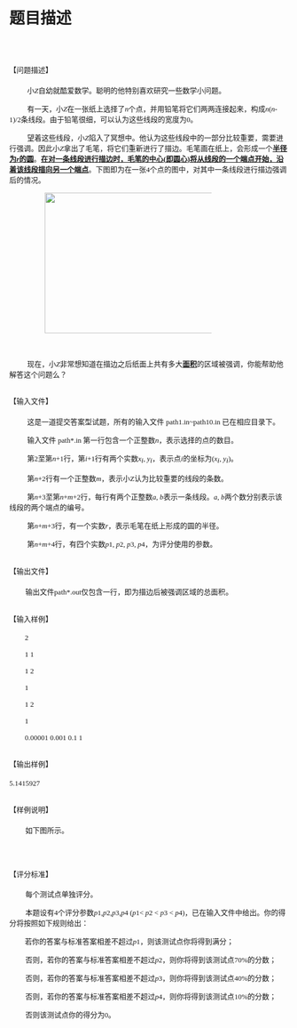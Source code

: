 # 题目描述


<p>
<br/>
</p>
<h2 style="font-weight:normal;">
<span style="font-size:small;">【问题描述】</span> 
</h2>
<p style="text-indent:0.85cm;">
<span style="font-size:small;">小</span><span style="font-family:&#39;DejaVu Serif Condensed, serif&#39;;"><span style="font-size:small;"><i>Z</i></span></span><span style="font-size:small;">自幼就酷爱数学。聪明的他特别喜欢研究一些数学小问题。</span> 
</p>
<p style="text-indent:0.85cm;">
<span style="font-size:small;">有一天，小</span><span style="font-family:&#39;DejaVu Serif Condensed, serif&#39;;"><span style="font-size:small;"><i>Z</i></span></span><span style="font-size:small;">在一张纸上选择了</span><span style="font-family:&#39;DejaVu Serif Condensed, serif&#39;;"><span style="font-size:small;"><i>n</i></span></span><span style="font-size:small;">个点，并用铅笔将它们两两连接起来，构成</span><span style="font-family:&#39;DejaVu Serif Condensed, serif&#39;;"><span style="font-size:small;"><i>n</i></span><span style="font-size:small;">(</span><span style="font-size:small;"><i>n</i></span><span style="font-size:small;">-1)/2</span></span><span style="font-size:small;">条线段。由于铅笔很细，可以认为这些线段的宽度为</span><span style="font-family:&#39;DejaVu Serif Condensed, serif&#39;;"><span style="font-size:small;">0</span></span><span style="font-size:small;">。</span> 
</p>
<p style="text-indent:0.85cm;">
<span style="font-size:small;">望着这些线段，小</span><span style="font-family:&#39;DejaVu Serif Condensed, serif&#39;;"><span style="font-size:small;"><i>Z</i></span></span><span style="font-size:small;">陷入了冥想中。他认为这些线段中的一部分比较重要，需要进行强调。因此小</span><span style="font-family:&#39;DejaVu Serif Condensed, serif&#39;;"><span style="font-size:small;"><i>Z</i></span></span><span style="font-size:small;">拿出了毛笔，将它们重新进行了描边。毛笔画在纸上，会形成一个</span><u><span style="font-size:small;"><b>半径为</b></span></u><span style="font-family:&#39;DejaVu Serif Condensed, serif&#39;;"><span style="font-size:small;"><i><u><b>r</b></u></i></span></span><u><span style="font-size:small;"><b>的圆</b></span></u><span style="font-size:small;">。</span><u><span style="font-size:small;"><b>在对一条线段进行描边时，毛笔的中心</b></span><span style="font-family:&#39;DejaVu Serif Condensed, serif&#39;;"><span style="font-size:small;"><b>(</b></span></span></u><u><span style="font-size:small;"><b>即圆心</b></span><span style="font-family:&#39;DejaVu Serif Condensed, serif&#39;;"><span style="font-size:small;"><b>)</b></span></span></u><u><span style="font-size:small;"><b>将从线段的一个端点开始，沿着该线段描向另一个端点</b></span></u><span style="font-size:small;">。下图即为在一张</span><span style="font-family:&#39;DejaVu Serif Condensed, serif&#39;;"><span style="font-size:small;">4</span></span><span style="font-size:small;">个点的图中，对其中一条线段进行描边强调后的情况。</span> 
</p>
<p style="text-indent:0.85cm;">
<img alt="" width="333" height="253" src="/images/1.png"/> 
</p>
<p style="text-indent:0.85cm;" align="center">
<br/>
</p>
<p style="text-indent:0.85cm;">
<span style="font-size:small;">现在，小</span><span style="font-family:&#39;DejaVu Serif Condensed, serif&#39;;"><span style="font-size:small;"><i>Z</i></span></span><span style="font-size:small;">非常想知道在描边之后纸面上共有多大</span><u><span style="font-size:small;"><b>面积</b></span></u><span style="font-size:small;">的区域被强调，你能帮助他解答这个问题么？</span> 
</p>
<h2>
<span style="font-size:small;"><span style="font-weight:normal;">【输入文件】</span></span> 
</h2>
<p style="text-indent:0.85cm;">
<span style="font-size:small;">这是一道提交答案型试题，所有的输入文件 </span><span style="font-family:&#39;DejaVu Serif Condensed, serif&#39;;"><span style="font-family:&#39;TimesNewRomanPSMT, Times New Roman, serif&#39;;"><span style="font-size:small;">path1.in~path10.in </span></span></span><span style="font-size:small;">已在相应目录下。</span> 
</p>
<p style="text-indent:0.85cm;">
<span style="font-size:small;">输入文件 </span><span style="font-family:&#39;DejaVu Serif Condensed, serif&#39;;"><span style="font-size:small;">path*.in</span><span style="font-family:&#39;TimesNewRomanPSMT, Times New Roman, serif&#39;;"><span style="font-size:small;"> </span></span></span><span style="font-size:small;">第一行包含一个正整数</span><span style="font-family:&#39;DejaVu Serif Condensed, serif&#39;;"><span style="font-size:small;"><i>n</i></span></span><span style="font-size:small;">，表示选择的点的数目。</span> 
</p>
<p style="text-indent:0.85cm;">
<span style="font-size:small;">第</span><span style="font-family:&#39;DejaVu Serif Condensed, serif&#39;;"><span style="font-size:small;">2</span></span><span style="font-size:small;">至第</span><span style="font-family:&#39;DejaVu Serif Condensed, serif&#39;;"><span style="font-size:small;"><i>n</i></span><span style="font-size:small;">+1</span></span><span style="font-size:small;">行，第</span><span style="font-family:&#39;DejaVu Serif Condensed, serif&#39;;"><span style="font-size:small;"><i>i</i></span><span style="font-size:small;">+1</span></span><span style="font-size:small;">行有两个实数</span><span style="font-family:&#39;DejaVu Serif Condensed, serif&#39;;"><span style="font-size:small;"><i>x</i></span><sub><span style="font-size:small;"><i>i</i></span></sub><span style="font-size:small;">, </span><span style="font-size:small;"><i>y</i></span><sub><span style="font-size:small;"><i>i</i></span></sub></span><span style="font-size:small;">，表示</span><span style="font-size:small;">点</span><span style="font-family:&#39;DejaVu Serif Condensed, serif&#39;;"><span style="font-size:small;"><i>i</i></span></span><span style="font-size:small;">的坐标为</span><span style="font-family:&#39;DejaVu Serif Condensed, serif&#39;;"><span style="font-size:small;">(</span><span style="font-size:small;"><i>x</i></span><sub><span style="font-size:small;"><i>i</i></span></sub><span style="font-size:small;">, </span><span style="font-size:small;"><i>y</i></span><sub><span style="font-size:small;"><i>i</i></span></sub><span style="font-size:small;">)</span></span><span style="font-size:small;">。</span> 
</p>
<p style="text-indent:0.85cm;">
<span style="font-size:small;">第</span><span style="font-family:&#39;DejaVu Serif Condensed, serif&#39;;"><span style="font-size:small;"><i>n</i></span><span style="font-size:small;">+2</span></span><span style="font-size:small;">行有一个正整数</span><span style="font-family:&#39;DejaVu Serif Condensed, serif&#39;;"><span style="font-size:small;"><i>m</i></span></span><span style="font-size:small;">，表示小</span><span style="font-family:&#39;DejaVu Serif Condensed, serif&#39;;"><span style="font-size:small;">Z</span></span><span style="font-size:small;">认为比较重要的线段的条数。</span> 
</p>
<p style="text-indent:0.85cm;">
<span style="font-size:small;">第</span><span style="font-family:&#39;DejaVu Serif Condensed, serif&#39;;"><span style="font-size:small;"><i>n</i></span><span style="font-size:small;">+3</span></span><span style="font-size:small;">至第</span><span style="font-family:&#39;DejaVu Serif Condensed, serif&#39;;"><span style="font-size:small;"><i>n</i></span><span style="font-size:small;">+</span><span style="font-size:small;"><i>m</i></span><span style="font-size:small;">+2</span></span><span style="font-size:small;">行，每行有两个正整数</span><span style="font-family:&#39;DejaVu Serif Condensed, serif&#39;;"><span style="font-size:small;"><i>a</i></span><span style="font-size:small;">, </span><span style="font-size:small;"><i>b</i></span></span><span style="font-size:small;">表示一条线段。</span><span style="font-family:&#39;DejaVu Serif Condensed, serif&#39;;"><span style="font-size:small;"><i>a,</i></span><span style="font-size:small;"> </span><span style="font-size:small;"><i>b</i></span></span><span style="font-size:small;">两个数分别表示该线段的两个端点的编号。</span> 
</p>
<p style="text-indent:0.85cm;">
<span style="font-size:small;">第</span><span style="font-family:&#39;DejaVu Serif Condensed, serif&#39;;"><span style="font-size:small;"><i>n</i></span><span style="font-size:small;">+</span><span style="font-size:small;"><i>m</i></span><span style="font-size:small;">+3</span></span><span style="font-size:small;">行，有一个实数</span><span style="font-family:&#39;DejaVu Serif Condensed, serif&#39;;"><span style="font-size:small;"><i>r</i></span></span><span style="font-size:small;">，表示毛笔在纸上形成的圆的半径。</span> 
</p>
<p style="text-indent:0.85cm;">
<span style="font-size:small;">第</span><span style="font-family:&#39;DejaVu Serif Condensed, serif&#39;;"><span style="font-size:small;"><i>n</i></span><span style="font-size:small;">+</span><span style="font-size:small;"><i>m</i></span><span style="font-size:small;">+4</span></span><span style="font-size:small;">行，有四个实数</span><span style="font-family:&#39;DejaVu Serif Condensed, serif&#39;;"><span style="font-size:small;"><i>p</i></span><span style="font-size:small;">1, </span><span style="font-size:small;"><i>p</i></span><span style="font-size:small;">2, </span><span style="font-size:small;"><i>p</i></span><span style="font-size:small;">3, </span><span style="font-size:small;"><i>p</i></span><span style="font-size:small;">4</span></span><span style="font-size:small;">，为评分使用的参数。</span> 
</p>
<h2>
<span style="font-size:small;"><span style="font-weight:normal;">【输出文件】</span></span> 
</h2>
<p style="text-indent:0.77cm;">
<span style="font-size:small;">输出文件</span><span style="font-family:&#39;DejaVu Serif Condensed, serif&#39;;"><span style="font-size:small;">path*.out</span></span><span style="font-size:small;">仅包含一行，即为描边后被强调区域的总面积</span>。
</p>
<h2 style="font-weight:normal;">
<span style="font-size:small;">【输入样例】</span> 
</h2>
<p style="text-indent:0.74cm;">
<span style="font-family:&#39;Courier New, monospace&#39;;"><span style="font-size:small;">2</span></span> 
</p>
<p style="text-indent:0.74cm;">
<span style="font-family:&#39;Courier New, monospace&#39;;"><span style="font-size:small;">1 1</span></span> 
</p>
<p style="text-indent:0.74cm;">
<span style="font-family:&#39;Courier New, monospace&#39;;"><span style="font-size:small;">1 2</span></span> 
</p>
<p style="text-indent:0.74cm;">
<span style="font-family:&#39;Courier New, monospace&#39;;"><span style="font-size:small;">1</span></span> 
</p>
<p style="text-indent:0.74cm;">
<span style="font-family:&#39;Courier New, monospace&#39;;"><span style="font-size:small;">1 2</span></span> 
</p>
<p style="text-indent:0.74cm;">
<span style="font-family:&#39;Courier New, monospace&#39;;"><span style="font-size:small;">1</span></span> 
</p>
<p style="text-indent:0.74cm;">
<span style="font-family:&#39;Courier New, monospace&#39;;"><span style="font-size:small;">0.00001 0.001 0.1 1</span></span> 
</p>
<h2 style="font-weight:normal;">
<span style="font-size:small;">【输出样例】</span> 
</h2>
<p>
<span style="font-family:&#39;DejaVu Serif Condensed, serif&#39;;"><span style="font-family:&#39;Courier New, monospace&#39;;"><span style="font-size:small;">5.1415927</span></span></span> 
</p>
<h2 style="font-weight:normal;">
<span style="font-size:small;">【样例说明】</span> 
</h2>
<p style="text-indent:0.77cm;">
<span style="font-size:small;">如下图所示。</span> 
</p>
<p style="text-indent:0.74cm;" align="center">
<br/>
</p>
<h2 style="font-weight:normal;">
<span style="font-size:small;">【评分标准】</span> 
</h2>
<p style="text-indent:0.77cm;">
<span style="font-size:small;">每个测试点单独评分。</span> 
</p>
<p style="text-indent:0.77cm;">
<span style="font-size:small;">本题设有</span><span style="font-family:&#39;DejaVu Serif Condensed, serif&#39;;"><span style="font-size:small;">4</span></span><span style="font-size:small;">个评分参数</span><span style="font-family:&#39;DejaVu Serif Condensed, serif&#39;;"><span style="font-size:small;"><i>p</i></span><span style="font-size:small;">1,</span><span style="font-size:small;"><i>p</i></span><span style="font-size:small;">2,</span><span style="font-size:small;"><i>p</i></span><span style="font-size:small;">3,</span><span style="font-size:small;"><i>p</i></span><span style="font-size:small;">4 (</span><span style="font-size:small;"><i>p</i></span><span style="font-size:small;">1&lt; </span><span style="font-size:small;"><i>p</i></span><span style="font-size:small;">2 &lt; </span><span style="font-size:small;"><i>p</i></span><span style="font-size:small;">3 &lt; </span><span style="font-size:small;"><i>p</i></span><span style="font-size:small;">4)</span></span><span style="font-size:small;">，已在输入文件中给出。你的得分将按照如下规则给出：</span> 
</p>
<p style="text-indent:0.74cm;">
<a name="OLE_LINK7"></a><a name="OLE_LINK8"></a><span style="font-size:small;">若你的答案与标准答案相差不超过</span><span style="font-family:&#39;DejaVu Serif Condensed, serif&#39;;"><span style="font-size:small;"><i>p</i></span><span style="font-size:small;">1</span></span><span style="font-size:small;">，则该测试点你将得到满分；</span> 
</p>
<p style="text-indent:0.77cm;">
<span style="font-size:small;">否则，若你的答案与标准答案相差不超过</span><span style="font-family:&#39;DejaVu Serif Condensed, serif&#39;;"><span style="font-size:small;"><i>p</i></span><span style="font-size:small;">2</span></span><span style="font-size:small;">，则你将得到该测试点</span><span style="font-family:&#39;DejaVu Serif Condensed, serif&#39;;"><span style="font-size:small;">70%</span></span><span style="font-size:small;">的分数；</span> 
</p>
<p style="text-indent:0.77cm;">
<span style="font-size:small;">否则，若你的答案与标准答案相差不超过</span><span style="font-family:&#39;DejaVu Serif Condensed, serif&#39;;"><span style="font-size:small;"><i>p</i></span><span style="font-size:small;">3</span></span><span style="font-size:small;">，则你将得到该测试点</span><span style="font-family:&#39;DejaVu Serif Condensed, serif&#39;;"><span style="font-size:small;">40%</span></span><span style="font-size:small;">的分数；</span> 
</p>
<p style="text-indent:0.77cm;">
<span style="font-size:small;">否则，若你的答案与标准答案相差不超过</span><span style="font-family:&#39;DejaVu Serif Condensed, serif&#39;;"><span style="font-size:small;"><i>p</i></span><span style="font-size:small;">4</span></span><span style="font-size:small;">，则你将得到该测试点</span><span style="font-family:&#39;DejaVu Serif Condensed, serif&#39;;"><span style="font-size:small;">10%</span></span><span style="font-size:small;">的分数；</span> 
</p>
<p style="text-indent:0.77cm;">
<span style="font-size:small;">否则该测试点你的得分为</span><span style="font-family:&#39;DejaVu Serif Condensed, serif&#39;;"><span style="font-size:small;">0</span></span><span style="font-size:small;">。</span> 
</p>
